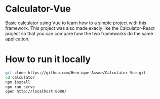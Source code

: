 # Calculator-Vue
Basic calculator using Vue to learn how to a simple project with this framework. This project was also made exacly like the Calculator-React project so that you can compare how the two frameworks do the same application.
# How to run it locally
```bash
git clone https://github.com/Henrique-Assme/Calculator-Vue.git
cd calculator
npm install
npm run serve
open http://localhost:8080/
```
